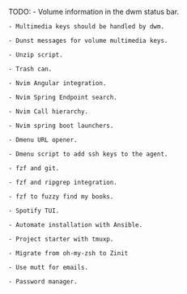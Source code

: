 TODO:
    - Volume information in the dwm status bar.

    - Multimedia keys should be handled by dwm.

    - Dunst messages for volume multimedia keys.
 
    - Unzip script.

    - Trash can.

    - Nvim Angular integration.

    - Nvim Spring Endpoint search.

    - Nvim Call hierarchy.

    - Nvim spring boot launchers.

    - Dmenu URL opener.

    - Dmenu script to add ssh keys to the agent.

    - fzf and git.

    - fzf and ripgrep integration.

    - fzf to fuzzy find my books.

    - Spotify TUI.

    - Automate installation with Ansible.

    - Project starter with tmuxp.

    - Migrate from oh-my-zsh to Zinit

    - Use mutt for emails.

    - Password manager.

    
